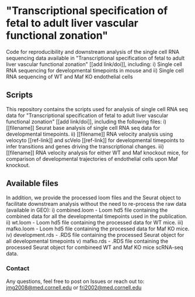 # "Transcriptional specification of fetal to adult liver  vascular functional zonation"
Code for reproducibility and downstream analysis of the single cell RNA sequencing data available in "Transcriptional specification of fetal to adult liver  vascular functional zonation" [[add link/doi]], including: i) Single cell RNA sequencing for developmental timepoints in mouse and ii) Single cell RNA sequencing of WT and Maf KO endothelial cells

## Scripts
This repository contains the scripts used for analysis of single cell RNA seq data for "Transcriptional specification of fetal to adult liver  vascular functional zonation" [[add link/doi]], including the following files:
i) [[filename]]  Seurat base analysis of single cell RNA seq data for developmental timepoints.
ii) [[filename]] RNA velocity analysis using velocyto [[ref-link]] and scVelo [[ref-link]] for developmental timepoints to infer transitions and genes driving the transcriptional changes.
iii) [[filename]] RNA velocity analysis for either WT and Maf knockout mice, for comparison of developmental trajectories of endothelial cells upon Maf knockout.

## Available files
In addition, we provide the processed loom files and the Seurat object to facilitate downstream analysis without the need to re-process the raw data (available in GEO):
i) combined.loom - Loom hd5 file containing the combined data for all the developmental timepoints used in the publication.
ii) wt.loom - Loom hd5 file containing the processed data for WT mice.
iii) mafko.loom - Loom hd5 file containing the processed data for Maf KO mice.
iv) development.rds - .RDS file containing the processed Seurat object for all developmental timepoints
v) mafko.rds - .RDS file containing the processed Seurat object for combineed WT and Maf KO mice scRNA-seq data.

### Contact
Any questions, feel free to post on Issues or reach out to:
jmg2008@med.cornell.edu or fri2002@med.cornell.edu
